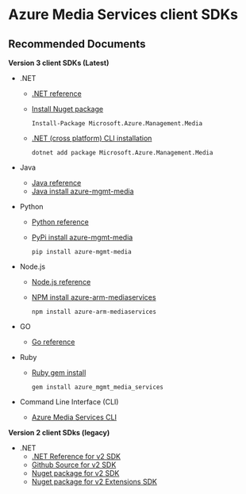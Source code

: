 <properties
	pageTitle="Azure Media Services client SDKs"
	description="Azure Media Services client SDKs"
	infoBubbleText=""
	service="microsoft.media"
	resource=""
	authors="johndeu"
	ms.author="johndeu"
	displayOrder="1"
	articleId="mediaservices-sdks"
	diagnosticScenario=""
	selfHelpType="generic"
	supportTopicIds="32632066"
	resourceTags=""
	productPesIds="14885"
	cloudEnvironments="public"
/>

# Azure Media Services client SDKs

## **Recommended Documents**

**Version 3 client SDKs (Latest)**

- .NET
  - [.NET reference](https://docs.microsoft.com/dotnet/api/overview/azure/mediaservices/management?view=azure-dotnet)<br>
  - [Install Nuget package](https://www.nuget.org/packages/Microsoft.Azure.Management.Media)


	```
	Install-Package Microsoft.Azure.Management.Media
	```

  - [.NET (cross platform) CLI installation](https://docs.microsoft.com/dotnet/core/tools/?tabs=netcore2x)

	```
	dotnet add package Microsoft.Azure.Management.Media 
	```

- Java
  - [Java reference](https://docs.microsoft.com/java/api/overview/azure/mediaservices/management?view=azure-java-stable)<br>
  - [Java install azure-mgmt-media](https://search.maven.org/artifact/com.microsoft.azure.mediaservices.v2018_07_01/azure-mgmt-media/)<br>
- Python
  - [Python reference](https://docs.microsoft.com/python/api/overview/azure/mediaservices/management?view=azure-python)<br>
  - [PyPi install azure-mgmt-media](https://pypi.org/project/azure-mgmt-media/)<br>
  
	```
	pip install azure-mgmt-media
	```
- Node.js
  - [Node.js reference](https://docs.microsoft.com/javascript/api/azure-arm-mediaservices/?view=azure-node-latest)<br>
  - [NPM install azure-arm-mediaservices](https://www.npmjs.com/package/azure-arm-mediaservices/)<br>

	```
	npm install azure-arm-mediaservices
	```
- GO
  - [Go reference](https://godoc.org/github.com/Azure/azure-sdk-for-go/services/mediaservices/mgmt/2018-07-01/media)<br>
- Ruby
  - [Ruby gem install](https://rubygems.org/gems/azure_mgmt_media_services/)<br>


	```
	gem install azure_mgmt_media_services
	```

- Command Line Interface (CLI)
  - [Azure Media Services CLI](https://docs.microsoft.com/cli/azure/install-azure-cli?view=azure-cli-latest)<br>
  
**Version 2 client SDks (legacy)**

- .NET
  - [.NET Reference for v2 SDK](https://docs.microsoft.com/dotnet/api/microsoft.windowsazure.mediaservices.client?view=azure-dotnet)<br>
  - [Github Source for v2 SDK](https://github.com/Azure/azure-sdk-for-media-services)<br>
  - [Nuget package for v2 SDK](https://www.nuget.org/packages/windowsazure.mediaservices/)<br>
  - [Nuget package for v2 Extensions SDK](https://www.nuget.org/packages/windowsazure.mediaservices.extensions/)<br>
